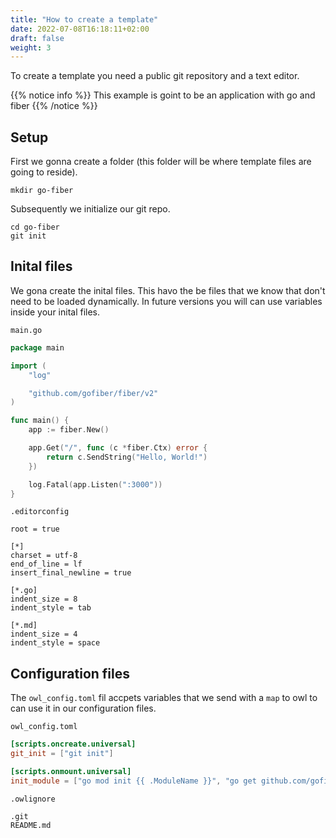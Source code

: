 ```yaml
---
title: "How to create a template"
date: 2022-07-08T16:18:11+02:00
draft: false
weight: 3
---
```


To create a template you need a public git repository and a text editor.

{{% notice info %}}
This example is goint to be an application with go and fiber
{{% /notice %}}

## Setup
First we gonna create a folder (this folder will be where template files are going to reside).
    
    mkdir go-fiber

Subsequently we initialize our git repo.

    cd go-fiber
    git init

## Inital files
We gona create the inital files. This havo the be files that we know that don't need to be loaded dynamically.
In future versions you will can use variables inside your inital files.

`main.go`
```go
package main

import (
    "log"

    "github.com/gofiber/fiber/v2"
)

func main() {
    app := fiber.New()

    app.Get("/", func (c *fiber.Ctx) error {
        return c.SendString("Hello, World!")
    })

    log.Fatal(app.Listen(":3000"))
}
```

`.editorconfig`
```.editorconfig
root = true

[*]
charset = utf-8
end_of_line = lf
insert_final_newline = true

[*.go]
indent_size = 8
indent_style = tab

[*.md]
indent_size = 4
indent_style = space
```

## Configuration files
The `owl_config.toml` fil accpets variables that we send with a `map` to owl to can use it in our configuration files.

`owl_config.toml`

```toml
[scripts.oncreate.universal]
git_init = ["git init"]

[scripts.onmount.universal]
init_module = ["go mod init {{ .ModuleName }}", "go get github.com/gofiber/fiber/v2"]
```

`.owlignore`

```
.git
README.md
```
